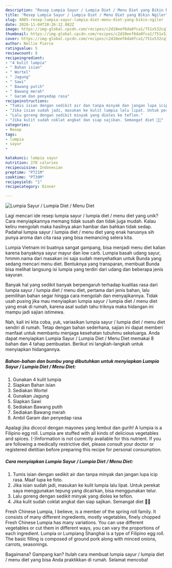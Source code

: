 ```yaml
---
description: "Resep Lumpia Sayur / Lumpia Diet / Menu Diet yang Bikin Ngiler"
title: "Resep Lumpia Sayur / Lumpia Diet / Menu Diet yang Bikin Ngiler"
slug: 4005-resep-lumpia-sayur-lumpia-diet-menu-diet-yang-bikin-ngiler
date: 2020-11-04T20:26:12.082Z
image: https://img-global.cpcdn.com/recipes/c2d10eef6da0fca1/751x532cq70/lumpia-sayur-lumpia-diet-menu-diet-foto-resep-utama.jpg
thumbnail: https://img-global.cpcdn.com/recipes/c2d10eef6da0fca1/751x532cq70/lumpia-sayur-lumpia-diet-menu-diet-foto-resep-utama.jpg
cover: https://img-global.cpcdn.com/recipes/c2d10eef6da0fca1/751x532cq70/lumpia-sayur-lumpia-diet-menu-diet-foto-resep-utama.jpg
author: Nellie Pierce
ratingvalue: 5
reviewcount: 8
recipeingredient:
- "4 kulit lumpia"
- " Bahan isian"
- " Wortel"
- " Jagung"
- " Sawi"
- " Bawang putih"
- " Bawang merah"
- " Garam dan penyedap rasa"
recipeinstructions:
- "Tumis isian dengan sedikit air dan tanpa minyak dan jangan lupa icip rasa. Maaf lupa ke foto."
- "Jika isian sudah jadi, masukan ke kulit lumpia lalu lipat. Untuk perekat saya menggunakan tepung yang dicairkan, bisa menggunakan telur."
- "Lalu goreng dengan sedikit minyak yang dioles ke teflon."
- "Jika kulit sudah coklat angkat dan siap sajikan. Semangat diet 🙏😊"
categories:
- Resep
tags:
- lumpia
- sayur
- 

katakunci: lumpia sayur  
nutrition: 270 calories
recipecuisine: Indonesian
preptime: "PT21M"
cooktime: "PT39M"
recipeyield: "1"
recipecategory: Dinner

---
```



![Lumpia Sayur / Lumpia Diet / Menu Diet](https://img-global.cpcdn.com/recipes/c2d10eef6da0fca1/751x532cq70/lumpia-sayur-lumpia-diet-menu-diet-foto-resep-utama.jpg)

Lagi mencari ide resep lumpia sayur / lumpia diet / menu diet yang unik? Cara menyiapkannya memang tidak susah dan tidak juga mudah. Kalau keliru mengolah maka hasilnya akan hambar dan bahkan tidak sedap. Padahal lumpia sayur / lumpia diet / menu diet yang enak harusnya sih punya aroma dan cita rasa yang bisa memancing selera kita.

Lumpia Vietnam ini buatnya sangat gampang, bisa menjadi menu diet kalian karena banyaknya sayur mayur dan low carb. Lumpia basah udang sayur, hmmm.nama dari masakan ini saja sudah menyehatkan untuk Bunda yang sedang mencari menu diet. Bentuknya yang transparan, membuat Bunda bisa melihat langsung isi lumpia yang terdiri dari udang dan beberapa jenis sayuran.

Banyak hal yang sedikit banyak berpengaruh terhadap kualitas rasa dari lumpia sayur / lumpia diet / menu diet, pertama dari jenis bahan, lalu pemilihan bahan segar hingga cara mengolah dan menyajikannya. Tidak usah pusing jika mau menyiapkan lumpia sayur / lumpia diet / menu diet yang enak di rumah, karena asal sudah tahu triknya maka hidangan ini mampu jadi sajian istimewa.


Nah, kali ini kita coba, yuk, variasikan lumpia sayur / lumpia diet / menu diet sendiri di rumah. Tetap dengan bahan sederhana, sajian ini dapat memberi manfaat untuk membantu menjaga kesehatan tubuhmu sekeluarga. Anda dapat menyiapkan Lumpia Sayur / Lumpia Diet / Menu Diet memakai 8 bahan dan 4 tahap pembuatan. Berikut ini langkah-langkah untuk menyiapkan hidangannya.

<!--inarticleads1-->

##### Bahan-bahan dan bumbu yang dibutuhkan untuk menyiapkan Lumpia Sayur / Lumpia Diet / Menu Diet:

1. Gunakan 4 kulit lumpia
1. Siapkan  Bahan isian
1. Sediakan  Wortel
1. Gunakan  Jagung
1. Siapkan  Sawi
1. Sediakan  Bawang putih
1. Sediakan  Bawang merah
1. Ambil  Garam dan penyedap rasa


Apalagi jika dicocol dengan mayones yang lembut dan gurih! A lumpia is a Filipino egg roll. Lumpia are stuffed with all kinds of delicious vegetables and spices. (-)Information is not currently available for this nutrient. If you are following a medically restrictive diet, please consult your doctor or registered dietitian before preparing this recipe for personal consumption. 

<!--inarticleads2-->

##### Cara menyiapkan Lumpia Sayur / Lumpia Diet / Menu Diet:

1. Tumis isian dengan sedikit air dan tanpa minyak dan jangan lupa icip rasa. Maaf lupa ke foto.
1. Jika isian sudah jadi, masukan ke kulit lumpia lalu lipat. Untuk perekat saya menggunakan tepung yang dicairkan, bisa menggunakan telur.
1. Lalu goreng dengan sedikit minyak yang dioles ke teflon.
1. Jika kulit sudah coklat angkat dan siap sajikan. Semangat diet 🙏😊


Fresh Chinese Lumpia, I believe, is a member of the spring roll family. It consists of many different ingredients, mostly vegetables, finely chopped Fresh Chinese Lumpia has many variations. You can use different vegetables or cut them in different ways, you can vary the proportions of each ingredient. Lumpia or Lumpiang Shanghai is a type of Filipino egg roll. The basic filling is composed of ground pork along with minced onions, carrots, seasonings. 

Bagaimana? Gampang kan? Itulah cara membuat lumpia sayur / lumpia diet / menu diet yang bisa Anda praktikkan di rumah. Selamat mencoba!
